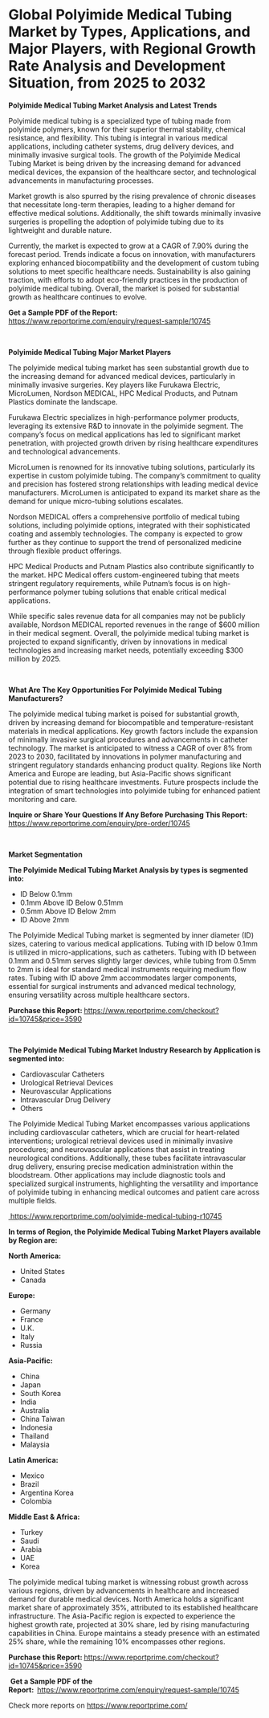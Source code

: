 <p><h1>Global Polyimide Medical Tubing Market by Types, Applications, and Major Players, with Regional Growth Rate Analysis and Development Situation, from 2025 to 2032</h1></p><p><strong>Polyimide Medical Tubing Market Analysis and Latest Trends</strong></p>
<p><p>Polyimide medical tubing is a specialized type of tubing made from polyimide polymers, known for their superior thermal stability, chemical resistance, and flexibility. This tubing is integral in various medical applications, including catheter systems, drug delivery devices, and minimally invasive surgical tools. The growth of the Polyimide Medical Tubing Market is being driven by the increasing demand for advanced medical devices, the expansion of the healthcare sector, and technological advancements in manufacturing processes.</p><p>Market growth is also spurred by the rising prevalence of chronic diseases that necessitate long-term therapies, leading to a higher demand for effective medical solutions. Additionally, the shift towards minimally invasive surgeries is propelling the adoption of polyimide tubing due to its lightweight and durable nature. </p><p>Currently, the market is expected to grow at a CAGR of 7.90% during the forecast period. Trends indicate a focus on innovation, with manufacturers exploring enhanced biocompatibility and the development of custom tubing solutions to meet specific healthcare needs. Sustainability is also gaining traction, with efforts to adopt eco-friendly practices in the production of polyimide medical tubing. Overall, the market is poised for substantial growth as healthcare continues to evolve.</p></p>
<p><strong>Get a Sample PDF of the Report:&nbsp;</strong> <a href="https://www.reportprime.com/enquiry/request-sample/10745?utm_campaign=2306&utm_medium=2&utm_source=Github&utm_content=ia&utm_term=20032025&utm_id=polyimide-medical-tubing">https://www.reportprime.com/enquiry/request-sample/10745</a></p>
<p>&nbsp;</p>
<p><strong>Polyimide Medical Tubing Major Market Players</strong></p>
<p><p>The polyimide medical tubing market has seen substantial growth due to the increasing demand for advanced medical devices, particularly in minimally invasive surgeries. Key players like Furukawa Electric, MicroLumen, Nordson MEDICAL, HPC Medical Products, and Putnam Plastics dominate the landscape.</p><p>Furukawa Electric specializes in high-performance polymer products, leveraging its extensive R&D to innovate in the polyimide segment. The company’s focus on medical applications has led to significant market penetration, with projected growth driven by rising healthcare expenditures and technological advancements.</p><p>MicroLumen is renowned for its innovative tubing solutions, particularly its expertise in custom polyimide tubing. The company’s commitment to quality and precision has fostered strong relationships with leading medical device manufacturers. MicroLumen is anticipated to expand its market share as the demand for unique micro-tubing solutions escalates.</p><p>Nordson MEDICAL offers a comprehensive portfolio of medical tubing solutions, including polyimide options, integrated with their sophisticated coating and assembly technologies. The company is expected to grow further as they continue to support the trend of personalized medicine through flexible product offerings.</p><p>HPC Medical Products and Putnam Plastics also contribute significantly to the market. HPC Medical offers custom-engineered tubing that meets stringent regulatory requirements, while Putnam’s focus is on high-performance polymer tubing solutions that enable critical medical applications.</p><p>While specific sales revenue data for all companies may not be publicly available, Nordson MEDICAL reported revenues in the range of $600 million in their medical segment. Overall, the polyimide medical tubing market is projected to expand significantly, driven by innovations in medical technologies and increasing market needs, potentially exceeding $300 million by 2025.</p></p>
<p>&nbsp;</p>
<p><strong>What Are The Key Opportunities For Polyimide Medical Tubing Manufacturers?</strong></p>
<p><p>The polyimide medical tubing market is poised for substantial growth, driven by increasing demand for biocompatible and temperature-resistant materials in medical applications. Key growth factors include the expansion of minimally invasive surgical procedures and advancements in catheter technology. The market is anticipated to witness a CAGR of over 8% from 2023 to 2030, facilitated by innovations in polymer manufacturing and stringent regulatory standards enhancing product quality. Regions like North America and Europe are leading, but Asia-Pacific shows significant potential due to rising healthcare investments. Future prospects include the integration of smart technologies into polyimide tubing for enhanced patient monitoring and care.</p></p>
<p><strong>Inquire or Share Your Questions If Any Before Purchasing This Report:</strong> <a href="https://www.reportprime.com/enquiry/pre-order/10745?utm_campaign=2306&utm_medium=2&utm_source=Github&utm_content=ia&utm_term=20032025&utm_id=polyimide-medical-tubing">https://www.reportprime.com/enquiry/pre-order/10745</a></p>
<p>&nbsp;</p>
<p><strong>Market Segmentation</strong></p>
<p><strong>The Polyimide Medical Tubing Market Analysis by types is segmented into:</strong></p>
<p><ul><li>ID Below 0.1mm</li><li>0.1mm Above ID Below 0.51mm</li><li>0.5mm Above ID Below 2mm</li><li>ID Above 2mm</li></ul></p>
<p><p>The Polyimide Medical Tubing market is segmented by inner diameter (ID) sizes, catering to various medical applications. Tubing with ID below 0.1mm is utilized in micro-applications, such as catheters. Tubing with ID between 0.1mm and 0.51mm serves slightly larger devices, while tubing from 0.5mm to 2mm is ideal for standard medical instruments requiring medium flow rates. Tubing with ID above 2mm accommodates larger components, essential for surgical instruments and advanced medical technology, ensuring versatility across multiple healthcare sectors.</p></p>
<p><strong>Purchase this Report:&nbsp;</strong><a href="https://www.reportprime.com/checkout?id=10745&price=3590&utm_campaign=2306&utm_medium=2&utm_source=Github&utm_content=ia&utm_term=20032025&utm_id=polyimide-medical-tubing">https://www.reportprime.com/checkout?id=10745&price=3590</a></p>
<p>&nbsp;</p>
<p><strong>The Polyimide Medical Tubing Market Industry Research by Application is segmented into:</strong></p>
<p><ul><li>Cardiovascular Catheters</li><li>Urological Retrieval Devices</li><li>Neurovascular Applications</li><li>Intravascular Drug Delivery</li><li>Others</li></ul></p>
<p><p>The Polyimide Medical Tubing Market encompasses various applications including cardiovascular catheters, which are crucial for heart-related interventions; urological retrieval devices used in minimally invasive procedures; and neurovascular applications that assist in treating neurological conditions. Additionally, these tubes facilitate intravascular drug delivery, ensuring precise medication administration within the bloodstream. Other applications may include diagnostic tools and specialized surgical instruments, highlighting the versatility and importance of polyimide tubing in enhancing medical outcomes and patient care across multiple fields.</p></p>
<p><a href="https://www.reportprime.com/polyimide-medical-tubing-r10745?utm_campaign=2306&utm_medium=2&utm_source=Github&utm_content=ia&utm_term=20032025&utm_id=polyimide-medical-tubing">&nbsp;https://www.reportprime.com/polyimide-medical-tubing-r10745</a></p>
<p><strong>In terms of Region, the Polyimide Medical Tubing Market Players available by Region are:</strong></p>
<p>
    <p> <strong> North America: </strong>
        <ul>
            <li>United States</li>
            <li>Canada</li>
        </ul>
        </p> 
    <p> <strong> Europe: </strong>
        <ul>
            <li>Germany</li>
            <li>France</li>
            <li>U.K.</li>
            <li>Italy</li>
            <li>Russia</li>
        </ul>
        </p> 
    <p> <strong> Asia-Pacific: </strong>
        <ul>
            <li>China</li>
            <li>Japan</li>
            <li>South Korea</li>
            <li>India</li>
            <li>Australia</li>
            <li>China Taiwan</li>
            <li>Indonesia</li>
            <li>Thailand</li>
            <li>Malaysia</li>
        </ul>
        </p> 
    <p> <strong> Latin America: </strong>
        <ul>
            <li>Mexico</li>
            <li>Brazil</li>
            <li>Argentina Korea</li>
            <li>Colombia</li>
        </ul>
        </p> 
    <p> <strong> Middle East & Africa: </strong>
        <ul>
            <li>Turkey</li>
            <li>Saudi</li>
            <li>Arabia</li>
            <li>UAE</li>
            <li>Korea</li>
        </ul>
    </p>
    </p>
<p><p>The polyimide medical tubing market is witnessing robust growth across various regions, driven by advancements in healthcare and increased demand for durable medical devices. North America holds a significant market share of approximately 35%, attributed to its established healthcare infrastructure. The Asia-Pacific region is expected to experience the highest growth rate, projected at 30% share, led by rising manufacturing capabilities in China. Europe maintains a steady presence with an estimated 25% share, while the remaining 10% encompasses other regions.</p></p>
<p><strong>Purchase this Report: </strong><a href="https://www.reportprime.com/checkout?id=10745&price=3590&utm_campaign=2306&utm_medium=2&utm_source=Github&utm_content=ia&utm_term=20032025&utm_id=polyimide-medical-tubing">https://www.reportprime.com/checkout?id=10745&price=3590</a></p>
<p>&nbsp;<strong>Get a Sample PDF of the Report:&nbsp;&nbsp;</strong><a href="https://www.reportprime.com/enquiry/request-sample/10745?utm_campaign=2306&utm_medium=2&utm_source=Github&utm_content=ia&utm_term=20032025&utm_id=polyimide-medical-tubing">https://www.reportprime.com/enquiry/request-sample/10745</a></p>
<p><strong></strong></p>
<p>Check more reports on <a href="https://www.reportprime.com/?utm_campaign=2306&utm_medium=2&utm_source=Github&utm_content=ia&utm_term=20032025&utm_id=polyimide-medical-tubing">https://www.reportprime.com/</a></p>